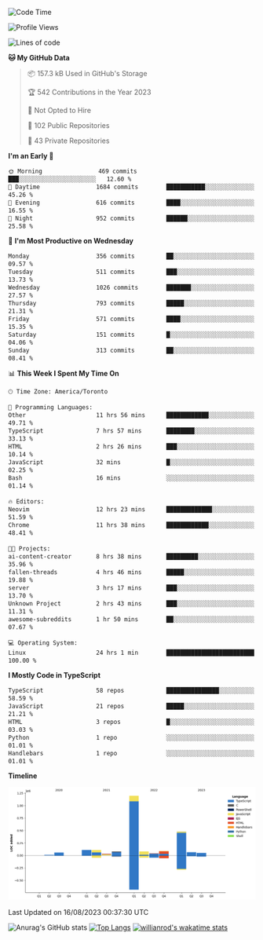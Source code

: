 <!--START_SECTION:waka-->
![Code Time](http://img.shields.io/badge/Code%20Time-478%20hrs%2012%20mins-blue)

![Profile Views](http://img.shields.io/badge/Profile%20Views-0-blue)

![Lines of code](https://img.shields.io/badge/From%20Hello%20World%20I%27ve%20Written-2.4%20million%20lines%20of%20code-blue)

**🐱 My GitHub Data** 

> 📦 157.3 kB Used in GitHub's Storage 
 > 
> 🏆 542 Contributions in the Year 2023
 > 
> 🚫 Not Opted to Hire
 > 
> 📜 102 Public Repositories 
 > 
> 🔑 43 Private Repositories 
 > 
**I'm an Early 🐤** 

```text
🌞 Morning                469 commits         ███░░░░░░░░░░░░░░░░░░░░░░   12.60 % 
🌆 Daytime                1684 commits        ███████████░░░░░░░░░░░░░░   45.26 % 
🌃 Evening                616 commits         ████░░░░░░░░░░░░░░░░░░░░░   16.55 % 
🌙 Night                  952 commits         ██████░░░░░░░░░░░░░░░░░░░   25.58 % 
```
📅 **I'm Most Productive on Wednesday** 

```text
Monday                   356 commits         ██░░░░░░░░░░░░░░░░░░░░░░░   09.57 % 
Tuesday                  511 commits         ███░░░░░░░░░░░░░░░░░░░░░░   13.73 % 
Wednesday                1026 commits        ███████░░░░░░░░░░░░░░░░░░   27.57 % 
Thursday                 793 commits         █████░░░░░░░░░░░░░░░░░░░░   21.31 % 
Friday                   571 commits         ████░░░░░░░░░░░░░░░░░░░░░   15.35 % 
Saturday                 151 commits         █░░░░░░░░░░░░░░░░░░░░░░░░   04.06 % 
Sunday                   313 commits         ██░░░░░░░░░░░░░░░░░░░░░░░   08.41 % 
```


📊 **This Week I Spent My Time On** 

```text
🕑︎ Time Zone: America/Toronto

💬 Programming Languages: 
Other                    11 hrs 56 mins      ████████████░░░░░░░░░░░░░   49.71 % 
TypeScript               7 hrs 57 mins       ████████░░░░░░░░░░░░░░░░░   33.13 % 
HTML                     2 hrs 26 mins       ███░░░░░░░░░░░░░░░░░░░░░░   10.14 % 
JavaScript               32 mins             █░░░░░░░░░░░░░░░░░░░░░░░░   02.25 % 
Bash                     16 mins             ░░░░░░░░░░░░░░░░░░░░░░░░░   01.14 % 

🔥 Editors: 
Neovim                   12 hrs 23 mins      █████████████░░░░░░░░░░░░   51.59 % 
Chrome                   11 hrs 38 mins      ████████████░░░░░░░░░░░░░   48.41 % 

🐱‍💻 Projects: 
ai-content-creator       8 hrs 38 mins       █████████░░░░░░░░░░░░░░░░   35.96 % 
fallen-threads           4 hrs 46 mins       █████░░░░░░░░░░░░░░░░░░░░   19.88 % 
server                   3 hrs 17 mins       ███░░░░░░░░░░░░░░░░░░░░░░   13.70 % 
Unknown Project          2 hrs 43 mins       ███░░░░░░░░░░░░░░░░░░░░░░   11.31 % 
awesome-subreddits       1 hr 50 mins        ██░░░░░░░░░░░░░░░░░░░░░░░   07.67 % 

💻 Operating System: 
Linux                    24 hrs 1 min        █████████████████████████   100.00 % 
```

**I Mostly Code in TypeScript** 

```text
TypeScript               58 repos            ███████████████░░░░░░░░░░   58.59 % 
JavaScript               21 repos            █████░░░░░░░░░░░░░░░░░░░░   21.21 % 
HTML                     3 repos             █░░░░░░░░░░░░░░░░░░░░░░░░   03.03 % 
Python                   1 repo              ░░░░░░░░░░░░░░░░░░░░░░░░░   01.01 % 
Handlebars               1 repo              ░░░░░░░░░░░░░░░░░░░░░░░░░   01.01 % 
```



**Timeline**

![Lines of Code chart](https://raw.githubusercontent.com/wise-introvert/wise-introvert/master/assets/bar_graph.png)


 Last Updated on 16/08/2023 00:37:30 UTC
<!--END_SECTION:waka-->

![Anurag's GitHub stats](https://github-readme-stats.vercel.app/api?username=wise-introvert&count_private=true&show_icons=true)
[![Top Langs](https://github-readme-stats.vercel.app/api/top-langs/?username=wise-introvert&langs_count=10)](https://github.com/anuraghazra/github-readme-stats)
[![willianrod's wakatime stats](https://github-readme-stats.vercel.app/api/wakatime?username=wiseintrovert)](https://github.com/anuraghazra/github-readme-stats)
